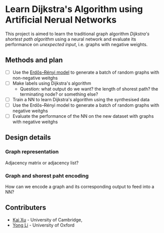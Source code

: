 # Learn Dijkstra's Algorithm using Artificial Nerual Networks

This project is aimed to learn the traditional graph algorithm *Dijkstra's shortest path algorithm* using a neural network and evaluate its performance on *unexpected input*, i.e. graphs with negative weights.

## Methods and plan

- [ ] Use the [Erdős–Rényi model](https://en.wikipedia.org/wiki/Erd%C5%91s%E2%80%93R%C3%A9nyi_model) to generate a batch of random graphs with non-negative weitghs
- [ ] Make labels using Dijkstra's algorithm
  - Question: what output do we want? the length of shorest path? the terminating node? or something else?
- [ ] Train a NN to learn Dijkstra's algorithm using the synthesised data
- [ ] Use the Erdős–Rényi model to generate a batch of random graphs with negative weitghs
- [ ] Evaluate the performance of the NN on the new dataset with graphs with negative weitghs

## Design details

### Graph representation

Adjacency matrix or adjacency list?

### Graph and shorest paht encoding

How can we encode a graph and its corresponding output to feed into a NN?

## Contributers

- [Kai Xu](xukai92.github.io) - University of Cambridge, 
- [Yong Li](neilli1992.github.io) - University of Oxford
